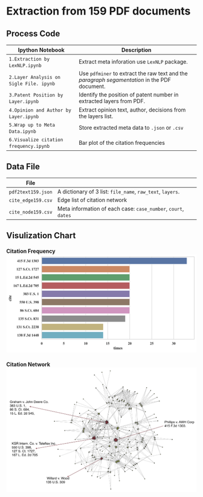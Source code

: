 # Extraction from 159 PDF documents

## Process Code

| Ipython Notebook                        | Description                                                  |
| --------------------------------------- | ------------------------------------------------------------ |
| `1.Extraction by LexNLP.ipynb`          | Extract meta inforation use `LexNLP` package.                |
| `2.Layer Analysis on Sigle File. ipynb` | Use `pdfminer` to extract the raw text and the *paragraph segamentation* in the PDF document. |
| `3.Patent Position by Layer.ipynb`      | Identify the position of patent number in extracted layers from PDF. |
| `4.Opinion and Author by Layer.ipynb`   | Extract opinion text, author, decisions from the layers list. |
| `5.Wrap up to Meta Data.ipynb`          | Store extracted meta data to `.json` or `.csv`               |
| `6.Visualize citation frequency.ipynb`  | Bar plot of the citation frequencies                         |

## Data File

| File               |                                                              |
| ------------------ | ------------------------------------------------------------ |
| `pdf2text159.json` | A dictionary of 3 list: `file_name`, `raw_text`, `layers`.   |
| `cite_edge159.csv` | Edge list of citation network                                |
| `cite_node159.csv` | Meta information of each case: `case_number`, `court`, `dates` |

## Visulization Chart

#### Citation Frequency![case_freq](case_freq.png)

#### Citation Network![citation_net](citation_net.png)